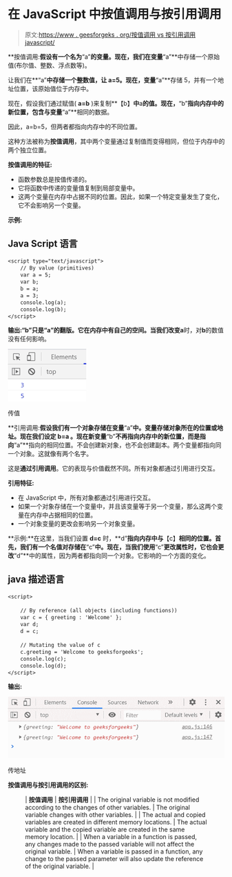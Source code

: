 # 在 JavaScript 中按值调用与按引用调用

> 原文:[https://www . geesforgeks . org/按值调用 vs 按引用调用 javascript/](https://www.geeksforgeeks.org/call-by-value-vs-call-by-reference-in-javascript/)

**按值调用:**假设有一个名为**“a”**的变量。现在，我们在变量**“a”**中存储一个原始值(布尔值、整数、浮点数等)。

让我们在**“a”**中存储一个整数值，让 a=5。现在，变量**“a”**存储 5，并有一个地址位置，该原始值位于内存中。

现在，假设我们通过赋值( **a=b** )来复制**【b】**中**a**的值。现在，**“b”**指向内存中的新位置，包含与变量**“a”**相同的数据。

因此，a=b=5，但两者都指向内存中的不同位置。

这种方法被称为**按值调用**，其中两个变量通过复制值而变得相同，但位于内存中的两个独立位置。

**按值调用的特征:**

*   函数参数总是按值传递的。
*   它将函数中传递的变量值复制到局部变量中。
*   这两个变量在内存中占据不同的位置。因此，如果一个特定变量发生了变化，它不会影响另一个变量。

**示例:**

## Java Script 语言

```
<script type="text/javascript">
    // By value (primitives)
    var a = 5;
    var b;
    b = a;
    a = 3;
    console.log(a);
    console.log(b);
</script>
```

**输出:“b”**只是**“a”**的翻版。它在内存中有自己的空间。当我们改变**a**时，对**b**的数值没有任何影响。

![](img/7ced906687b5f7f90006d7f75083aae4.png)

传值

**引用调用:**假设我们有一个对象存储在变量**“a”**中。变量存储对象所在的位置或地址。现在我们设定 **b=a** 。现在新变量**“b”**不再指向内存中的新位置，而是指向**“a”**指向的相同位置。不会创建新对象，也不会创建副本。两个变量都指向同一个对象。这就像有两个名字。

这是**通过引用调用**。它的表现与价值截然不同。所有对象都通过引用进行交互。

**引用特征:**

*   在 JavaScript 中，所有对象都通过引用进行交互。
*   如果一个对象存储在一个变量中，并且该变量等于另一个变量，那么这两个变量在内存中占据相同的位置。
*   一个对象变量的更改会影响另一个对象变量。

**示例:**在这里，当我们设置 **d=c** 时，**d”**指向内存中与**【c】**相同的位置。首先，我们有一个名值对存储在**“c”**中。现在，当我们使用**“c”**更改属性时，它也会更改**“d”**中的属性，因为两者都指向同一个对象。它影响的一个方面的变化。

## java 描述语言

```
<script>

    // By reference (all objects (including functions))
    var c = { greeting : 'Welcome' };
    var d;
    d = c;

    // Mutating the value of c
    c.greeting = 'Welcome to geeksforgeeks';
    console.log(c);
    console.log(d);
</script>
```

**输出:**

![](img/b47a54ccea8d67fa9a4e2cf21e60a503.png)

传地址

**按值调用与按引用调用的区别:**

<figure class="table">

| **按值调用** | **按引用调用** |
| The original variable is not modified according to the changes of other variables. | The original variable changes with other variables. |
| The actual and copied variables are created in different memory locations. | The actual variable and the copied variable are created in the same memory location. |
| When a variable in a function is passed, any changes made to the passed variable will not affect the original variable. | When a variable is passed in a function, any change to the passed parameter will also update the reference of the original variable. |

</figure>